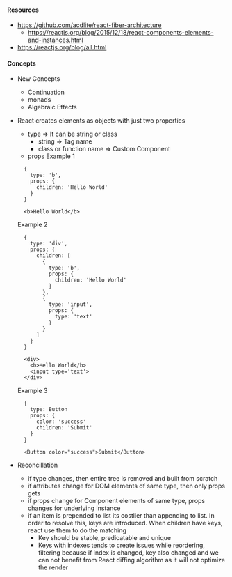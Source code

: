 #### Resources
- https://github.com/acdlite/react-fiber-architecture
  - https://reactjs.org/blog/2015/12/18/react-components-elements-and-instances.html
- https://reactjs.org/blog/all.html


#### Concepts
- New Concepts
  - Continuation
  - monads
  - Algebraic Effects
- React creates elements as objects with just two properties
  - type => It can be string or class
    - string => Tag name
    - class or function name => Custom Component
  - props
  Example 1
  ```
    {
      type: 'b',
      props: {
        children: 'Hello World'
      }
    }

    <b>Hello World</b>
  ```
  Example 2
  ```
    {
      type: 'div',
      props: {
        children: [
          {
            type: 'b',
            props: {
              children: 'Hello World'
            }
          },
          {
            type: 'input',
            props: {
              type: 'text'
            }
          }
        ]
      }
    }

    <div>
      <b>Hello World</b>
      <input type='text'>
    </div>
  ```

  Example 3
  ```
    {
      type: Button
      props: {
        color: 'success'
        children: 'Submit'
      }
    }

    <Button color="success">Submit</Button>
  ```
- Reconcillation
  - if type changes, then entire tree is removed and built from scratch
  - if attributes change for DOM elements of same type, then only props gets 
  - if props change for Component elements of same type, props changes for underlying instance
  - if an item is prepended to list its costlier than appending to list. In order to resolve this, keys are introduced. When children have keys, react use them to do the matching
    - Key should be stable, predicatable and unique
    - Keys with indexes tends to create issues while reordering, filtering  because if index is changed, key also changed and we can not benefit from React diffing algorithm as it will not optimize the render